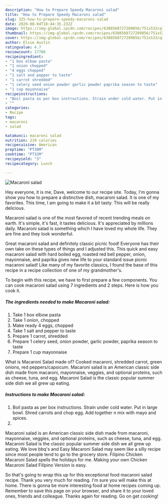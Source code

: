 ```yaml
---
description: "How to Prepare Speedy Macaroni salad"
title: "How to Prepare Speedy Macaroni salad"
slug: 325-how-to-prepare-speedy-macaroni-salad
date: 2020-08-04T18:44:35.232Z
image: https://img-global.cpcdn.com/recipes/6308568727289856/751x532cq70/macaroni-salad-recipe-main-photo.jpg
thumbnail: https://img-global.cpcdn.com/recipes/6308568727289856/751x532cq70/macaroni-salad-recipe-main-photo.jpg
cover: https://img-global.cpcdn.com/recipes/6308568727289856/751x532cq70/macaroni-salad-recipe-main-photo.jpg
author: Elsie Austin
ratingvalue: 4.7
reviewcount: 17786
recipeingredient:
- "1 box elbow pasta"
- "1 onion chopped"
- "4 eggs chopped"
- "1 salt and pepper to taste"
- "1 carrot shredded"
- "1 celery seed onion powder garlic powder paprika season to taste"
- "1 cup mayonnaise"
recipeinstructions:
- "Boil pasta as per box instructions. Strain under cold water. Put in large bowl. Shred carrots and chop egg. Add together n mix with mayo and spices."
- ""
categories:
- Recipe
tags:
- macaroni
- salad

katakunci: macaroni salad 
nutrition: 219 calories
recipecuisine: American
preptime: "PT38M"
cooktime: "PT32M"
recipeyield: "3"
recipecategory: Lunch

---
```



![Macaroni salad](https://img-global.cpcdn.com/recipes/6308568727289856/751x532cq70/macaroni-salad-recipe-main-photo.jpg)

Hey everyone, it is me, Dave, welcome to our recipe site. Today, I'm gonna show you how to prepare a distinctive dish, macaroni salad. It is one of my favorites. This time, I am going to make it a bit tasty. This will be really delicious.

Macaroni salad is one of the most favored of recent trending meals on earth. It's simple, it's fast, it tastes delicious. It's appreciated by millions daily. Macaroni salad is something which I have loved my whole life. They are fine and they look wonderful.

Great macaroni salad and definitely classic picnic food! Everyone has their own take on these types of things and I adjusted this. This quick and easy macaroni salad with hard boiled egg, roasted red bell pepper, onion, mayonnaise, and paprika gives new life to your standard issue picnic macaroni salad! Like many of my favorite classics, I found the base of this recipe in a recipe collection of one of my grandmother&#39;s.


To begin with this recipe, we have to first prepare a few components. You can cook macaroni salad using 7 ingredients and 2 steps. Here is how you cook it.

<!--inarticleads1-->

##### The ingredients needed to make Macaroni salad:

1. Take 1 box elbow pasta
1. Take 1 onion, chopped
1. Make ready 4 eggs, chopped
1. Take 1 salt and pepper to taste
1. Prepare 1 carrot, shredded
1. Prepare 1 celery seed, onion powder, garlic powder, paprika season to taste
1. Prepare 1 cup mayonnaise


What is Macaroni Salad made of? Cooked macaroni, shredded carrot, green onions, red peppers/capsicum. Macaroni salad is an American classic side dish made from macaroni, mayonnaise, veggies, and optional proteins, such as cheese, tuna, and egg. Macaroni Salad is the classic popular summer side dish we all grew up eating. 

<!--inarticleads2-->

##### Instructions to make Macaroni salad:

1. Boil pasta as per box instructions. Strain under cold water. Put in large bowl. Shred carrots and chop egg. Add together n mix with mayo and spices.
1. 


Macaroni salad is an American classic side dish made from macaroni, mayonnaise, veggies, and optional proteins, such as cheese, tuna, and egg. Macaroni Salad is the classic popular summer side dish we all grew up eating. We love bbq&#39;s and Easy Macaroni Salad may seem like a silly recipe since most people tend to go to the grocery store. Filipino Chicken Macaroni Salad spells the holidays for me. Making your own Chicken Macaroni Salad Filipino Version is easy. 

So that's going to wrap this up for this exceptional food macaroni salad recipe. Thank you very much for reading. I'm sure you will make this at home. There is gonna be more interesting food at home recipes coming up. Remember to save this page on your browser, and share it to your loved ones, friends and colleague. Thanks again for reading. Go on get cooking!
